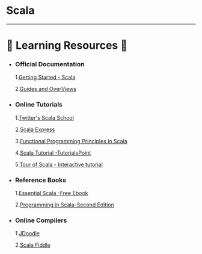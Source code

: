# Scala
----
# :notebook:   Learning Resources :notebook:



 - ### Official Documentation 
      1.[Getting Started - Scala](http://docs.scala-lang.org/)
      
      2.[Guides and OverViews](http://docs.scala-lang.org/overviews/index.html)
      
  - ### Online Tutorials
       1.[Twitter's Scala School](https://twitter.github.io/scala_school/)
  
       2.[Scala Express](https://www.scala-exercises.org/scala_tutorial/terms_and_types)
  
       3.[Functional Programming Principles in Scala](https://www.coursera.org/learn/progfun1)
  
       4.[Scala Tutorial -TutorialsPoint](https://www.tutorialspoint.com/scala/)
  
       5.[Tour of Scala - Interactive tutorial](http://scalatutorials.com/tour/)
     
  - ### Reference Books
       1.[Essential Scala -Free Ebook](https://underscore.io/books/essential-scala/)
       
       2.[Programming in Scala-Second Edition](http://ccfit.nsu.ru/~den/Scala/programming_in_scala_2nd.pdf)


   - ### Online Compilers  
       1.[JDoodle](https://www.jdoodle.com/compile-scala-online)
       
       2.[Scala Fiddle](https://scalafiddle.io/)
      
 